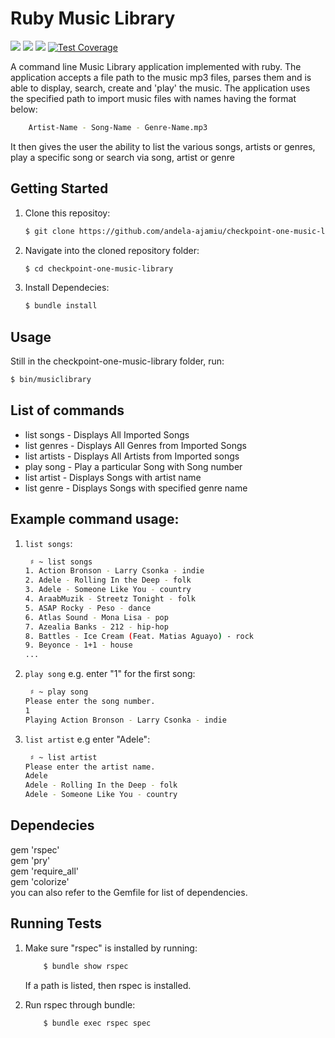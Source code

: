 # Ruby Music Library 
<a href="https://codeclimate.com/github/andela-ajamiu/checkpoint-one-music-library"><img src="https://codeclimate.com/github/andela-ajamiu/checkpoint-one-music-library/badges/gpa.svg" /></a>
<a href="https://codeclimate.com/github/andela-ajamiu/checkpoint-one-music-library"><img src="https://codeclimate.com/github/andela-ajamiu/checkpoint-one-music-library/badges/issue_count.svg" /></a>
<a href="https://travis-ci.org/andela-ajamiu/checkpoint-one-music-library"><img src="https://api.travis-ci.org/andela-ajamiu/checkpoint-one-music-library.svg?branch=master" /></a>
[![Test Coverage](https://codeclimate.com/github/andela-ajamiu/checkpoint-one-music-library/badges/coverage.svg)](https://codeclimate.com/github/andela-ajamiu/checkpoint-one-music-library/coverage)

A command line Music Library application implemented with ruby. The application accepts a file path to the music mp3 files, parses them and is able to display, search, create and 'play' the music. The application uses the specified path to import music files with names having the format below:

```sh
    Artist-Name - Song-Name - Genre-Name.mp3
```
It then gives the user the ability to list the various songs, artists or genres, play a specific song or search via song, artist or genre

## Getting Started

1.  Clone this repositoy:
    ```sh
    $ git clone https://github.com/andela-ajamiu/checkpoint-one-music-library.git
    ```

2.  Navigate into the cloned repository folder:

    ```sh
    $ cd checkpoint-one-music-library
    ```

3.  Install Dependecies:
    ```sh
    $ bundle install
    ```

## Usage
Still in the checkpoint-one-music-library folder, run:
```sh
$ bin/musiclibrary
```

## List of commands
*  list songs - Displays All Imported Songs  
*  list genres - Displays All Genres from Imported Songs  
*  list artists - Displays All Artists from Imported songs  
*  play song - Play a particular Song with Song number  
*  list artist - Displays Songs with artist name  
*  list genre - Displays Songs with specified genre name  
   

## Example command usage:
1. `list songs`:
    
    ```bash
     ♯ ~ list songs
    1. Action Bronson - Larry Csonka - indie
    2. Adele - Rolling In the Deep - folk
    3. Adele - Someone Like You - country
    4. AraabMuzik - Streetz Tonight - folk
    5. ASAP Rocky - Peso - dance
    6. Atlas Sound - Mona Lisa - pop
    7. Azealia Banks - 212 - hip-hop
    8. Battles - Ice Cream (Feat. Matias Aguayo) - rock
    9. Beyonce - 1+1 - house
    ...
    ```
2. `play song` e.g. enter "1" for the first song:
    
    ```bash
     ♯ ~ play song
    Please enter the song number.
    1
    Playing Action Bronson - Larry Csonka - indie

    ```
3. `list artist` e.g enter "Adele":
    
    ```bash
     ♯ ~ list artist
    Please enter the artist name.
    Adele
    Adele - Rolling In the Deep - folk
    Adele - Someone Like You - country
    ```

## Dependecies
gem 'rspec'<br>
gem 'pry'<br>
gem 'require_all'<br>
gem 'colorize'<br>
you can also refer to the Gemfile for list of dependencies.


## Running Tests
1. Make sure "rspec" is installed by running:
    ```sh
        $ bundle show rspec
    ```
    If a path is listed, then rspec is installed.

2. Run rspec through bundle:
    ```sh
        $ bundle exec rspec spec
    ```